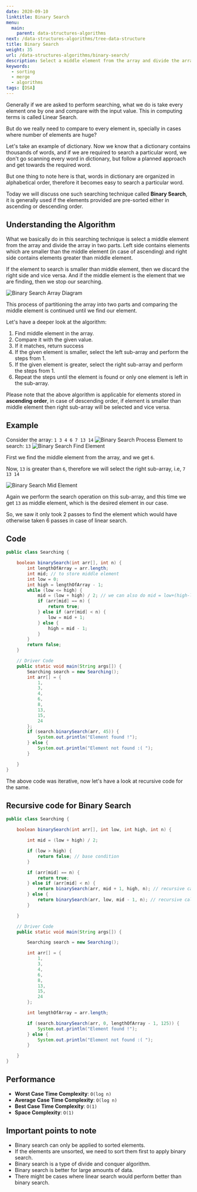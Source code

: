 ```yaml
---
date: 2020-09-10
linktitle: Binary Search
menu:
  main:
    parent: data-structures-algorithms
next: /data-structures-algorithms/tree-data-structure
title: Binary Search
weight: 35
url: /data-structures-algorithms/binary-search/
description: Select a middle element from the array and divide the array in two parts. Left side contains elements which are smaller than the middle element (in case of ascending) and right side contains elements greater than middle element.
keywords:
  - sorting
  - merge
  - algorithms
tags: [DSA]
---
```

<meta property="og:image" content="https://tutswiki.com/images/DSA/binary-search-divide-flow.png"/>
<meta name="twitter:card" content="summary" />
<meta name="twitter:title" content="Binary Search" />
<meta name=”twitter:description” content="Select a middle element from the array and divide the array in two parts. Left side contains elements which are smaller than the middle element (in case of ascending) and right side contains elements greater than middle element." />

Generally if we are asked to perform searching, what we do is take every element one by one and compare with the input value. This in computing terms is called Linear Search.

But do we really need to compare to every element in, specially in cases where number of elements are huge?

Let's take an example of dictionary. Now we know that a dictionary contains thousands of words, and if we are required to search a particular word, we don't go scanning every word in dictionary, but follow a planned approach and get towards the required word.

But one thing to note here is that, words in dictionary are organized in alphabetical order, therefore it becomes easy to search a particular word.

Today we will discuss one such searching technique called **Binary Search**, it is generally used if the elements provided are pre-sorted either in ascending or descending order.

## Understanding the Algorithm
What we basically do in this searching technique is select a middle element from the array and divide the array in two parts. Left side contains elements which are smaller than the middle element (in case of ascending) and right side contains elements greater than middle element.

If the element to search is smaller than middle element, then we discard the right side and vice versa. And if the middle element is the element that we are finding, then we stop our searching.

![Binary Search Array Diagram](/images/DSA/binary-search-array.png "Array")

This process of partitioning the array into two parts and comparing the middle element is continued until we find our element.

Let's have a deeper look at the algorithm:

1. Find middle element in the array.
2. Compare it with the given value.
3. If it matches, return success
4. If the given element is smaller, select the left sub-array and perform the steps from 1.
5. If the given element is greater, select the right sub-array and perform the steps from 1.
6. Repeat the steps until the element is found or only one element is left in the sub-array.

Please note that the above algorithm is applicable for elements stored in **ascending order**, in case of descending order, if element is smaller than middle element then right sub-array will be selected and vice versa.

## Example
Consider the array: `1 3 4 6 7 13 14`
![Binary Search Process](/images/DSA/binary-search-divide-flow.png "Steps")
Element to search: `13`
![Binary Search Find Element](/images/DSA/binary-search-find-element.png "Find 13")

First we find the middle element from the array, and we get `6`.

Now, `13` is greater than `6`, therefore we will select the right sub-array, i.e, `7 13 14`


![Binary Search Mid Element](/images/DSA/binary-search-mid-element.png "Found")

Again we perform the search operation on this sub-array, and this time we get `13` as middle element, which is the desired element in our case.

So, we saw it only took 2 passes to find the element which would have otherwise taken 6 passes in case of linear search.

## Code
```java
public class Searching {

    boolean binarySearch(int arr[], int n) {
        int lengthOfArray = arr.length;
        int mid; // to store middle element
        int low = 0;
        int high = lengthOfArray - 1;
        while (low <= high) {
            mid = (low + high) / 2; // we can also do mid = low+(high-low)/2 to avoid overflow in some cases
            if (arr[mid] == n) {
                return true;
            } else if (arr[mid] < n) {
                low = mid + 1;
            } else {
                high = mid - 1;
            }
        }
        return false;
    }

    // Driver Code
    public static void main(String args[]) {
        Searching search = new Searching();
        int arr[] = {
            1,
            3,
            4,
            6,
            8,
            13,
            15,
            24
        };
        if (search.binarySearch(arr, 45)) {
            System.out.println("Element found !");
        } else {
            System.out.println("Element not found :( ");
        }

    }
}
```
The above code was iterative, now let's have a look at recursive code for the same.
## Recursive code for Binary Search
```java
public class Searching {

    boolean binarySearch(int arr[], int low, int high, int n) {

        int mid = (low + high) / 2;

        if (low > high) {
            return false; // base condition
        }

        if (arr[mid] == n) {
            return true;
        } else if (arr[mid] < n) {
            return binarySearch(arr, mid + 1, high, n); // recursive call to right sub-array
        } else {
            return binarySearch(arr, low, mid - 1, n); // recursive call to left sub-array
        }

    }

    // Driver Code
    public static void main(String args[]) {

        Searching search = new Searching();

        int arr[] = {
            1,
            3,
            4,
            6,
            8,
            13,
            15,
            24
        };

        int lengthOfArray = arr.length;

        if (search.binarySearch(arr, 0, lengthOfArray - 1, 125)) {
            System.out.println("Element found !");
        } else {
            System.out.println("Element not found :( ");
        }

    }
}
```
## Performance
- **Worst Case Time Complexity**: `O(log n)`
- **Average Case Time Complexity**: `O(log n)`
- **Best Case Time Complexity**: `O(1)`
- **Space Complexity**: `O(1)`

## Important points to note
- Binary search can only be applied to sorted elements.
- If the elements are unsorted, we need to sort them first to apply binary search.
- Binary search is a type of divide and conquer algorithm.
- Binary search is better for large amounts of data.
- There might be cases where linear search would perform better than binary search.

